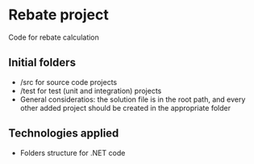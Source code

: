 # Rebate project
Code for rebate calculation

## Initial folders
- /src for source code projects
- /test for test (unit and integration) projects
- General consideratios: the solution file is in the root path, and every other added project should be created in the appropriate folder

## Technologies applied
- Folders structure for .NET code